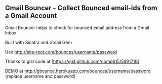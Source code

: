 Gmail Bouncer - Collect Bounced email-ids from a Gmail Account
-------
Gmail Bouncer helps to check for bounced email address from a Gmail Inbox.

Built with Sinatra and Gmail Gem

Use http://site-root.com/bounces/username/password

Thanks to gist code at [https://gist.github.com/comp615/5691718]

DEMO at http://gbounce.herokuapp.com/bounces/username/password {replace username and password}
